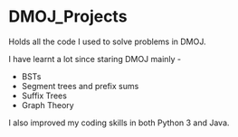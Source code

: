# DMOJ_Projects
Holds all the code I used to solve problems in DMOJ.

I have learnt a lot since staring DMOJ mainly - 
- BSTs
- Segment trees and prefix sums
- Suffix Trees
- Graph Theory

I also improved my coding skills in both Python 3 and Java.
